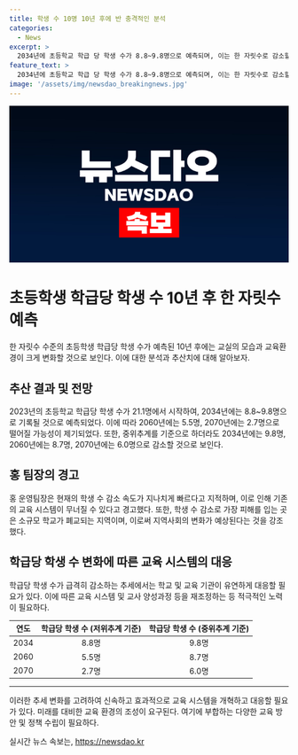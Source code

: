 ```yaml
---
title: 학생 수 10명 10년 후에 반 충격적인 분석
categories:
  - News
excerpt: >
  2034년에 초등학교 학급 당 학생 수가 8.8~9.8명으로 예측되며, 이는 한 자릿수로 감소할 것으로 전망됩니다. 현재의 빠른 학생 수 감소 속도는 시스템에 큰 변화를 초래할 수 있으며, 특히 지역 사회에 큰 영향을 미칠 것으로 우려되고 있습니다. 2060년에는 5.5명, 2070년에는 2.7명으로 학생 수가 더욱 줄어들 수 있다는 분석입니다. 최악의 경우, 지역에서 심각한 영향을 미칠 수 있는 상황이라는 경고가 나왔습니다.
feature_text: >
  2034년에 초등학교 학급 당 학생 수가 8.8~9.8명으로 예측되며, 이는 한 자릿수로 감소할 것으로 전망됩니다. 현재의 빠른 학생 수 감소 속도는 시스템에 큰 변화를 초래할 수 있으며, 특히 지역 사회에 큰 영향을 미칠 것으로 우려되고 있습니다. 2060년에는 5.5명, 2070년에는 2.7명으로 학생 수가 더욱 줄어들 수 있다는 분석입니다. 최악의 경우, 지역에서 심각한 영향을 미칠 수 있는 상황이라는 경고가 나왔습니다.
image: '/assets/img/newsdao_breakingnews.jpg'
---
```


<p><img src="/assets/img/newsdao_breakingnews.jpg" alt="cryptoinkorea 속보" /></p>

<h1 data-ke-size="size26">초등학생 학급당 학생 수 10년 후 한 자릿수 예측</h1>

<p data-ke-size="size16">한 자릿수 수준의 초등학생 학급당 학생 수가 예측된 10년 후에는 교실의 모습과 교육환경이 크게 변화할 것으로 보인다. 이에 대한 분석과 추산치에 대해 알아보자.</p>

<h2 data-ke-size="size24">추산 결과 및 전망</h2>

<p data-ke-size="size16">2023년의 초등학교 학급당 학생 수가 21.1명에서 시작하여, 2034년에는 8.8~9.8명으로 기록될 것으로 예측되었다. 이에 따라 2060년에는 5.5명, 2070년에는 2.7명으로 떨어질 가능성이 제기되었다. 또한, 중위추계를 기준으로 하더라도 2034년에는 9.8명, 2060년에는 8.7명, 2070년에는 6.0명으로 감소할 것으로 보인다.</p>

<h2 data-ke-size="size24">홍 팀장의 경고</h2>

<p data-ke-size="size16">홍 운영팀장은 현재의 학생 수 감소 속도가 지나치게 빠르다고 지적하며, 이로 인해 기존의 교육 시스템이 무너질 수 있다고 경고했다. 또한, 학생 수 감소로 가장 피해를 입는 곳은 소규모 학교가 폐교되는 지역이며, 이로써 지역사회의 변화가 예상된다는 것을 강조했다.</p>

<h2 data-ke-size="size24">학급당 학생 수 변화에 따른 교육 시스템의 대응</h2>

<p data-ke-size="size16">학급당 학생 수가 급격히 감소하는 추세에서는 학교 및 교육 기관이 유연하게 대응할 필요가 있다. 이에 따른 교육 시스템 및 교사 양성과정 등을 재조정하는 등 적극적인 노력이 필요하다.</p>

<table>
  <thead>
    <tr>
      <th style="text-align: center;">연도</th>
      <th style="text-align: center;">학급당 학생 수 (저위추계 기준)</th>
      <th style="text-align: center;">학급당 학생 수 (중위추계 기준)</th>
    </tr>
  </thead>
  <tbody>
    <tr>
      <td style="text-align: center;">2034</td>
      <td style="text-align: center;">8.8명</td>
      <td style="text-align: center;">9.8명</td>
    </tr>
    <tr>
      <td style="text-align: center;">2060</td>
      <td style="text-align: center;">5.5명</td>
      <td style="text-align: center;">8.7명</td>
    </tr>
    <tr>
      <td style="text-align: center;">2070</td>
      <td style="text-align: center;">2.7명</td>
      <td style="text-align: center;">6.0명</td>
    </tr>
  </tbody>
</table>

<hr>

<p data-ke-size="size16">이러한 추세 변화를 고려하여 신속하고 효과적으로 교육 시스템을 개혁하고 대응할 필요가 있다. 미래를 대비한 교육 환경의 조성이 요구된다. 여기에 부합하는 다양한 교육 방안 및 정책 수립이 필요하다.</p>
실시간 뉴스 속보는, <a href="https://newsdao.kr" rel="dofollow">https://newsdao.kr</a>


